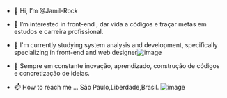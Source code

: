 - 👋 Hi, I’m @Jamil-Rock
- 👀 I’m interested in  front-end , dar vida a códigos  e  traçar metas em estudos  e  carreira profissional.
- 🌱 I'm currently studying system analysis and development, specifically specializing in front-end and web designer![image](https://user-images.githubusercontent.com/94498346/142095577-e9fa04ae-6d2a-41f5-9276-fa3c05482a12.png)

- 💞️ Sempre em constante inovação, aprendizado, construção de códigos e concretização de ideias.
- 📫 How to reach me ... São Paulo,Liberdade,Brasil.
![image](https://user-images.githubusercontent.com/94498346/142095485-effe98fc-a6e2-408f-aba0-289dda13e5b1.png)
